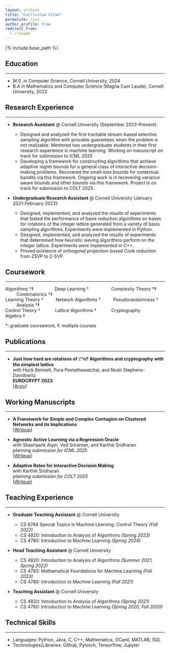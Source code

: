 ```yaml
---
layout: archive
title: "Curriculum Vitae"
permalink: /cv/
author_profile: true
redirect_from:
  - /resume
---
```


{% include base_path %}

## Education
---
* M.S. in Computer Science, Cornell University, 2024
* B.A  in Mathematics and Computer Science (Magna Cum Laude), Cornell University, 2022

## Research Experience
---
* **Research Assistant** @ Cornell University (September 2023-Present):
  * Designed and analyzed the first tractable stream-based selective sampling algorithm with provable guarantees when the problem is not realizable. Mentored two undergraduate students in their first research experience in machine learning. Working on manuscript on track for submission to ICML 2025
  * Developing a framework for constructing algorithms that achieve adaptive regret bounds for a general class of interactive decision-making problems. Recovered the small-loss bounds for contextual bandits via this framework. Ongoing work is in recovering variance aware bounds and other bounds via this framework. Project is on track for submission to COLT 2025.

* **Undergraduate Research Assistant** @ Cornell University (January 2021-February 2022):
  * Designed, implemented, and analyzed the results of experiments that tested the performance of basis reduction algorithms on bases for rotations of the integer lattice generated from a variety of basis sampling algorithms. Experiments were implemented in Python.
  * Designed, implemented, and analyzed the results of experiments that determined how heuristic sieving algorithms perform on the integer lattice. Experiments were implemented in C++.
  * Proved existence of orthogonal projection-based Cook reduction from ZSVP to 2-SVP.
  
## Coursework
---

Algorithms †‡ &nbsp;&nbsp;&nbsp;&nbsp;&nbsp;&nbsp;&nbsp;&nbsp;&nbsp;&nbsp;&nbsp;&nbsp;&nbsp;&nbsp;&nbsp; Deep Learning † &nbsp;&nbsp;&nbsp;&nbsp;&nbsp;&nbsp;&nbsp;&nbsp;&nbsp;&nbsp;&nbsp;&nbsp;&nbsp;&nbsp;&nbsp;&nbsp; Complexity Theory †‡ &nbsp;&nbsp;&nbsp;&nbsp;&nbsp;&nbsp;&nbsp;&nbsp; Combinatorics †‡  
Learning Theory † &nbsp;&nbsp;&nbsp;&nbsp;&nbsp;&nbsp;&nbsp;&nbsp; Network Algorithms † &nbsp;&nbsp;&nbsp;&nbsp;&nbsp;&nbsp;&nbsp;&nbsp; Pseudorandomness † &nbsp;&nbsp;&nbsp;&nbsp;&nbsp;&nbsp;&nbsp;&nbsp; Analysis †‡  
Control Theory † &nbsp;&nbsp;&nbsp;&nbsp;&nbsp;&nbsp;&nbsp;&nbsp;&nbsp;&nbsp; Lattice Algorithms † &nbsp;&nbsp;&nbsp;&nbsp;&nbsp;&nbsp;&nbsp;&nbsp;&nbsp;&nbsp; Cryptography &nbsp;&nbsp;&nbsp;&nbsp;&nbsp;&nbsp;&nbsp;&nbsp; Algebra ‡ 

†: graduate coursework, ‡: multiple courses

## Publications
---
 * **Just how hard are rotations of ℤ^n? Algorithms and cryptography with the simplest lattice**\
   with Huck Bennett, Pura Peetathawatchai, and Noah Stephens-Davidowitz\
   **EUROCRYPT 2023**\
   [[Arxiv](https://eprint.iacr.org/2021/1548)]

## Working Manuscripts
---
* **A Framework for Simple and Complex Contagion on Clustered Networks and its Implications**\
  [[Writeup](https://github.com/atulganju/Complex-Contagion-In-Clique-Based-Networks/tree/main)]

* **Agnostic Active Learning via a Regression Oracle**\
  with Shashaank Aiyer, Ved Sriraman, and Karthik Sridharan\
  *planning submission for ICML 2025*\
  [[Writeup](https://github.com/atulganju/Agnostic-Stream-Based-Selective-Sampling-via-Regression)]

* **Adaptive Rates for Interactive Decision Making**\
  with Karthik Sridharan\
  *planning submission for COLT 2025*\
  [[Writeup](https://github.com/atulganju/Adaptive-Rates-for-Interactive-Decision-Making/blob/main/Adaptive_Rates_for_Interactive_Decision_Making.pdf)]
  
## Teaching Experience
---
* **Graduate Teaching Assistant** @ Cornell University  
  * CS 6784 Special Topics in Machine Learning: Control Theory *(Fall 2022)*  
  * CS 4820: Introduction to Analysis of Algorithms *(Spring 2023)*  
  * CS 4780: Introduction to Machine Learning *(Spring 2024)*  

* **Head Teaching Assistant** @ Cornell University  
  * CS 4820: Introduction to Analysis of Algorithms *(Summer 2021, Spring 2022)*  
  * CS 4783: Mathematical Foundations for Machine Learning *(Fall 2023)*  
  * CS 4780: Introduction to Machine Learning *(Fall 2021)*  

* **Teaching Assistant** @ Cornell University  
  * CS 4820: Introduction to Analysis of Algorithms *(Spring 2021)*  
  * CS 4780: Introduction to Machine Learning *(Spring 2020, Fall 2020)*  

  
## Technical Skills
---
* Languages: Python, Java, C, C++, Mathematica, OCaml, MATLAB, SQL
* Technologies/Libraries: Github, Pytorch, Tensorflow, Jupyter
